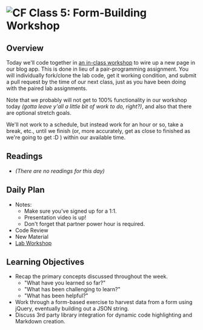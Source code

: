 ![CF](https://i.imgur.com/7v5ASc8.png)  Class 5: Form-Building Workshop
=======
## Overview
<!-- Provide a general overview of the daily concepts and processes that will be covered in lectures and labs -->

Today we'll code together in [an in-class workshop](https://github.com/codefellows-seattle-301d43/05-form-building) to wire up a new page in our blog app. This is done in lieu of a pair-programming assignment. You will individually fork/clone the lab code, get it working condition, and submit a pull request by the time of our next class, just as you have been doing with the paired lab assignments.

Note that we probably will not get to 100% functionality in our workshop today *(gotta leave y'all a little bit of work to do, right?)*, and also that there are optional stretch goals.

We'll not work to a schedule, but instead work for an hour or so, take a break, etc., until we finish (or, more accurately, get as close to finished as we're going to get :D ) within our available time.

## Readings
<!-- List of readings required for this content; readings being completed by the start of this lecture -->
* *(There are no readings for this day)*

## Daily Plan
<!-- Below is a template. Please delete, change, update as you see fit... -->
- Notes:
  - Make sure you've signed up for a 1:1.
  - Presentation video is up!
  - Don't forget that partner power hour is required.
- Code Review
- New Material
- [Lab Workshop](https://github.com/codefellows-seattle-301d43/05-form-building)

## Learning Objectives
<!--
ABCD:
  Audience: Program participants
  Behavior: Expected learning/behavior changes/results
  Condition:
    Circumstances that lead to change/result
    When change/result are expected to occur
  Degree: How much change occurs (%) for how many participants (#)
-->

* Recap the primary concepts discussed throughout the week.
    * "What have you learned so far?"
    * "What has been challenging to learn?"
    * "What has been helpful?"
* Work through a form-based exercise to harvest data from a form using jQuery, eventually building out a JSON string.
* Discuss 3rd party library integration for dynamic code highlighting and Markdown creation.

